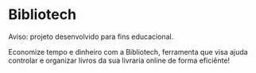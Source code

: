 # Bibliotech 

Aviso: projeto desenvolvido para fins educacional.

Economize tempo e dinheiro com a Bibliotech, ferramenta que visa ajuda controlar e organizar livros da sua livraria online de forma eficiênte!
